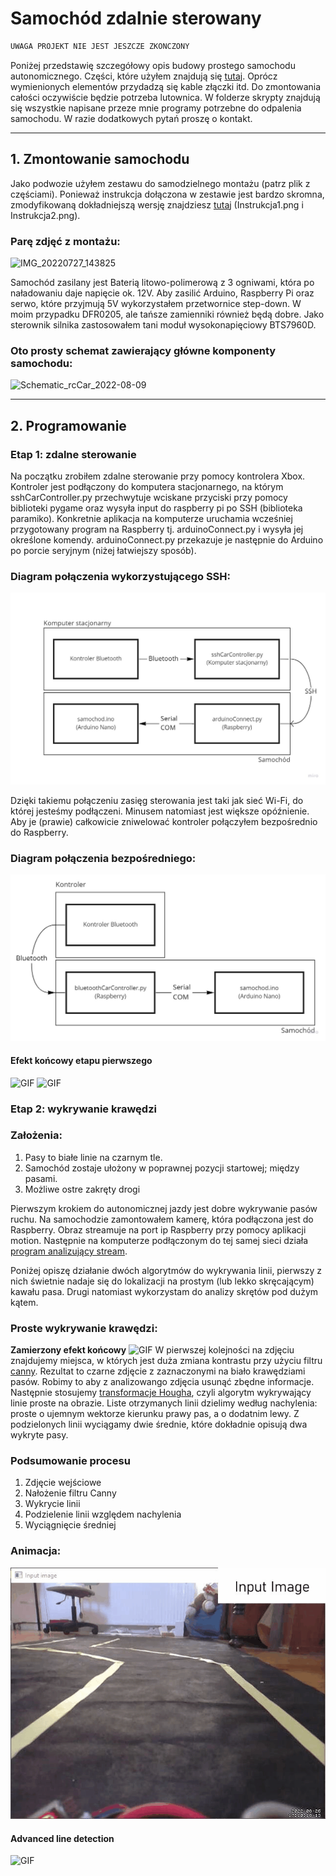 # Samochód zdalnie sterowany
```python
UWAGA PROJEKT NIE JEST JESZCZE ZKONCZONY
```
Poniżej przedstawię szczegółowy opis budowy prostego samochodu autonomicznego. Części, które użyłem znajdują się [tutaj](https://github.com/M1chol/rcCar/blob/main/Inne/czesci.md). Oprócz wymienionych elementów przydadzą się kable złączki itd. Do zmontowania całości oczywiście będzie potrzeba lutownica. W folderze skrypty znajdują się wszystkie napisane przeze mnie programy potrzebne do odpalenia samochodu. W razie dodatkowych pytań proszę o kontakt.

---

## 1. Zmontowanie samochodu
Jako podwozie użyłem zestawu do samodzielnego montażu (patrz plik z częściami). Ponieważ instrukcja dołączona w zestawie jest bardzo skromna, zmodyfikowaną dokładniejszą wersję znajdziesz [tutaj](https://github.com/M1chol/rcCar/blob/main/Zdjęcia/Schematy) (Instrukcja1.png i Instrukcja2.png).

### Parę zdjęć z montażu:
![IMG_20220727_143825](https://user-images.githubusercontent.com/106252516/184039809-f9397042-ed86-4d5f-9c24-03a827240d34.png)

Samochód zasilany jest Baterią litowo-polimerową z 3 ogniwami, która po naładowaniu daje napięcie ok. 12V. Aby zasilić Arduino, Raspberry Pi oraz serwo, które przyjmują 5V wykorzystałem przetwornice step-down. W moim przypadku DFR0205, ale tańsze zamienniki również będą dobre. Jako sterownik silnika zastosowałem tani moduł wysokonapięciowy BTS7960D.

### Oto prosty schemat zawierający główne komponenty samochodu:
![Schematic_rcCar_2022-08-09](https://user-images.githubusercontent.com/106252516/183687655-5ca91baa-e46a-4876-8bab-b56d4de04d62.png)
<!--DODAĆ ZDJĘCIE KOŃCOWE-->

---

## 2. Programowanie
### Etap 1: zdalne sterowanie
Na początku zrobiłem zdalne sterowanie przy pomocy kontrolera Xbox. Kontroler jest podłączony do komputera stacjonarnego, na którym sshCarController.py przechwytuje wciskane przyciski przy pomocy biblioteki pygame oraz wysyła input do raspberry pi po SSH (biblioteka paramiko). Konkretnie aplikacja na komputerze uruchamia wcześniej przygotowany program na Raspberry tj. arduinoConnect.py i wysyła jej określone komendy. arduinoConnect.py przekazuje je następnie do Arduino po porcie seryjnym (niżej łatwiejszy sposób).
### Diagram połączenia wykorzystującego SSH:
![IMG](https://github.com/M1chol/rcCar/blob/main/Zdjęcia/Schematy/ScriptsDiagram1.jpg)

Dzięki takiemu połączeniu zasięg sterowania jest taki jak sieć Wi-Fi, do której jesteśmy podłączeni. Minusem natomiast jest większe opóźnienie. Aby je (prawie) całkowicie zniwelować kontroler połączyłem bezpośrednio do Raspberry.

### Diagram połączenia bezpośredniego:
![IMG](https://github.com/M1chol/rcCar/blob/main/Zdjęcia/Schematy/ScriptsDiagram2.jpg)

#### Efekt końcowy etapu pierwszego
![GIF](https://github.com/M1chol/rcCar/blob/main/Zdjęcia/Budowa/DrivingTestAinm.gif)
![GIF](https://github.com/M1chol/rcCar/blob/main/Zdjęcia/Budowa/DrivingTestAinm2.gif)

### Etap 2: wykrywanie krawędzi
### Założenia:
1. Pasy to białe linie na czarnym tle.
2. Samochód zostaje ułożony w poprawnej pozycji startowej; między pasami.
3. Możliwe ostre zakręty drogi

Pierwszym krokiem do autonomicznej jazdy jest dobre wykrywanie pasów ruchu. Na samochodzie zamontowałem kamerę, która podłączona jest do Raspberry. Obraz streamuje na port ip Raspberry przy pomocy aplikacji motion. Następnie na komputerze podłączonym do tej samej sieci działa [program analizujący stream](https://github.com/M1chol/rcCar/blob/main/Skrypty/LineDetectionAdvanced.py).

Poniżej opiszę działanie dwóch algorytmów do wykrywania linii, pierwszy z nich świetnie nadaje się do lokalizacji na prostym (lub lekko skręcającym) kawału pasa. Drugi natomiast wykorzystam do analizy skrętów pod dużym kątem.
### Proste wykrywanie krawędzi:
**Zamierzony efekt końcowy**
![GIF](https://github.com/M1chol/rcCar/blob/main/Zdjęcia/Budowa/DrivingTestAinm3.gif)
W pierwszej kolejności na zdjęciu znajdujemy miejsca, w których jest duża zmiana kontrastu przy użyciu filtru [canny](https://pl.wikipedia.org/wiki/Canny). Rezultat to czarne zdjęcie z zaznaczonymi na biało krawędziami pasów. Robimy to aby z analizowango zdjęcia usunąć zbędne informacje. Następnie stosujemy [transformacje Hougha](https://pl.wikipedia.org/wiki/Transformacja_Hougha), czyli algorytm wykrywający linie proste na obrazie. Liste otrzymanych linii dzielimy według nachylenia: proste o ujemnym wektorze kierunku prawy pas, a o dodatnim lewy. Z podzielonych linii wyciągamy dwie średnie, które dokładnie opisują dwa wykryte pasy.
### Podsumowanie procesu
1. Zdjęcie wejściowe
2. Nałożenie filtru Canny
3. Wykrycie linii
4. Podzielenie linii względem nachylenia
5. Wyciągnięcie średniej
### Animacja:
![GIF](https://github.com/M1chol/rcCar/blob/main/Zdjęcia/Budowa/lineDetecionProces.gif)

#### Advanced line detection

![GIF](https://github.com/M1chol/rcCar/blob/main/Zdjęcia/Budowa/DrivingTestAinm5_copy.gif)

